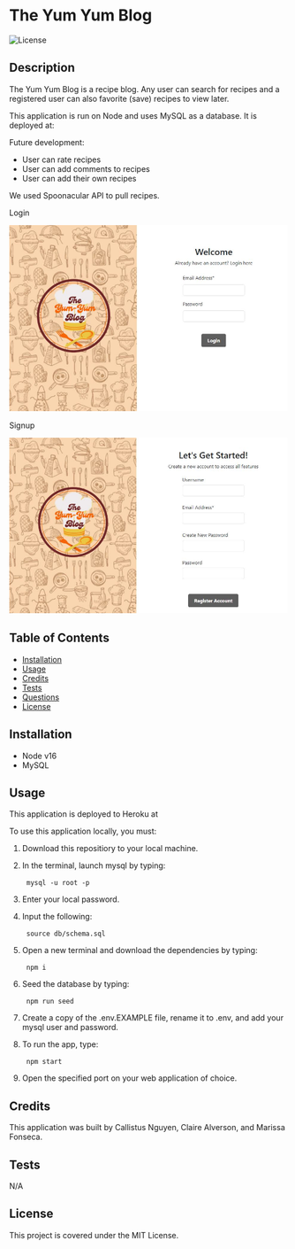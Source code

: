 # The Yum Yum Blog

![License](https://img.shields.io/badge/license-MIT-green)

## Description
The Yum Yum Blog is a recipe blog. Any user can search for recipes and a registered user can also favorite (save) recipes to view later.

This application is run on Node and uses MySQL as a database. It is deployed at: 

Future development:
- User can rate recipes
- User can add comments to recipes
- User can add their own recipes

We used Spoonacular API to pull recipes.

Login

![Login Screenshot](public/images/screenshot-login.JPG)

Signup

![Signup Screenshot](public/images/screenshot-signup.JPG)
    
## Table of Contents 
    
- [Installation](#installation)
- [Usage](#usage)
- [Credits](#credits)
- [Tests](#tests)
- [Questions](#questions)
- [License](#license)

    
## Installation
- Node v16
- MySQL
    
## Usage
This application is deployed to Heroku at 

To use this application locally, you must:
1. Download this repositiory to your local machine.
2. In the terminal, launch mysql by typing:

        mysql -u root -p
3. Enter your local password.
4. Input the following:

        source db/schema.sql
5. Open a new terminal and download the dependencies by typing: 

        npm i  
6. Seed the database by typing:

        npm run seed
7. Create a copy of the .env.EXAMPLE file, rename it to .env, and add your mysql user and password.
8. To run the app, type:

        npm start
9. Open the specified port on your web application of choice.

 
## Credits
This application was built by Callistus Nguyen, Claire Alverson, and Marissa Fonseca. 


## Tests
N/A


## License
This project is covered under the MIT License.